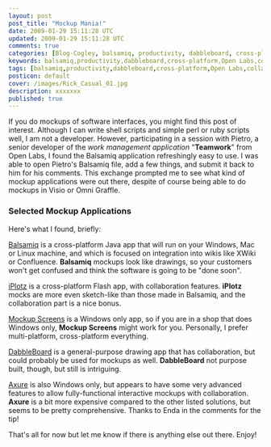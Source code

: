 ```yaml
---           
layout: post
post_title: "Mockup Mania!"
date: 2009-01-29 15:11:28 UTC
updated: 2009-01-29 15:11:28 UTC
comments: true
categories: [Blog-Cogley, balsamiq, productivity, dabbleboard, cross-platform, Open Labs, collaboration, software, mockup, iplotz, mockupscreens]
keywords: balsamiq,productivity,dabbleboard,cross-platform,Open Labs,collaboration,software,mockup,iplotz,mockupscreens
tags: [balsamiq,productivity,dabbleboard,cross-platform,Open Labs,collaboration,software,mockup,iplotz,mockupscreens]
posticon: default
cover: /images/Rick_Casual_01.jpg
description: xxxxxxx
published: true
---
```

 

[](http://www.flickr.com/photos/81796435@N00/3234719887 "View 'Balsamiq Mockup for Teamwork Work Management' on Flickr.com")If you do mockups of software interfaces, you might find this post of interest. Although I can write shell scripts and simple perl or ruby scripts well, I am not a developer. However, participating in a session with Pietro, a senior developer of the _work management application_ "**Teamwork**" from Open Labs, I found the Balsamiq application refreshingly easy to use. I was able to open Pietro's Balsamiq file, add a few things, and submit it back to him for his comments. This exchange prompted me to see what kind of mockup applications were out there, despite of course being able to do mockups in Visio or Omni Graffle. 


### Selected Mockup Applications



Here's what I found, briefly: 


[Balsamiq](http://www.balsamiq.com/products/mockups/tour) is a cross-platform Java app that will run on your Windows, Mac or Linux machine, and which is focused on integration into wikis like XWiki or Confluence. **Balsamiq** mockups look like drawings, so your customers won't get confused and think the software is going to be "done soon". 


[iPlotz](http://www.iplotz.com/whatisiPlotz.php) is a cross-platform Flash app, with collaboration features. **iPlotz** mocks are more even sketch-like than those made in Balsamiq, and the collaboration part is a nice bonus.  


[Mockup Screens](http://mockupscreens.com/index.php?page=Screen-Prototypes) is a Windows only app, so if you are in a shop that does Windows only, **Mockup Screens** might work for you. Personally, I prefer multi-platform, cross-platform everything. 


[DabbleBoard](http://www.dabbleboard.com/tour) is a general-purpose drawing app that has collaboration, but could probably be used for mockups as well. **DabbleBoard** not purpose built, though, but still is intriguing. 


[Axure](http://axure.com/tour.aspx) is also Windows only, but appears to have some very advanced features to allow fully-functional interactive mockups with collaboration. **Axure** is a bit more expensive compared to the other listed solutions, but seems to be pretty comprehensive. Thanks to Enda in the comments for the tip!


That's all for now but let me know if there is anything else out there. Enjoy!


 

